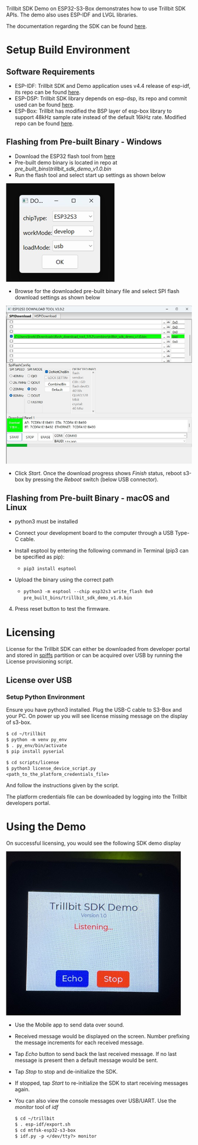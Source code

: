 Trillbit SDK Demo on ESP32-S3-Box demonstrates how to use Trillbit SDK APIs. The demo also uses ESP-IDF and LVGL libraries.

The documentation regarding the SDK can be found [here](https://trillbit.gitbook.io/trillbit-sdk/).

# Setup Build Environment
## Software Requirements
- ESP-IDF: Trillbit SDK and Demo application uses v4.4 release of esp-idf, its repo can be found [here](https://github.com/espressif/esp-idf/tree/release/v4.4).
- ESP-DSP: Trillbit SDK library depends on esp-dsp, its repo and commit used can be found [here](https://github.com/espressif/esp-dsp/tree/8ec1402467a20b81dffedde30194e826419fe263).
- ESP-Box: Trillbit has modified the BSP layer of esp-box library to support 48kHz sample rate instead of the default 16kHz rate. Modified repo can be found [here](https://github.com/Trillbit-Inc/Trillbit-esp-box).
  

## Flashing from Pre-built Binary - Windows

- Download the ESP32 flash tool from [here](https://www.espressif.com/sites/default/files/tools/flash_download_tool_3.9.3.zip)
- Pre-built demo binary is located in repo at *pre_built_bins\trillbit_sdk_demo_v1.0.bin*
- Run the flash tool and select start up settings as shown below

![Flash tool settings](images/esp32s3_flash_tool_1.jpg)

- Browse for the downloaded pre-built binary file and select SPI flash download settings as shown below
  
![SPI flash download settings](images/esp32s3_flash_tool_2.jpg)

- Click *Start*. Once the download progress shows *Finish* status, reboot s3-box by pressing the *Reboot* switch (below USB connector).

## Flashing from Pre-built Binary - macOS and Linux

- python3 must be installed 

- Connect your development board to the computer through a USB Type-C cable. 

- Install esptool by entering the following command in Terminal (pip3 can be specified as pip):

  - ``` pip3 install esptool ```

- Upload the binary using the correct path

  - ``` python3 -m esptool --chip esp32s3 write_flash 0x0 pre_built_bins/trillbit_sdk_demo_v1.0.bin ```

4. Press reset button to test the firmware.

# Licensing
License for the Trillbit SDK can either be downloaded from developer portal and stored in [spiffs](spiffs/README.md) partition or can be acquired over USB by running the License provisioning script.

## License over USB
### Setup Python Environment

Ensure you have python3 installed. Plug the USB-C cable to S3-Box and your PC. On power up you will see license missing message on the display of s3-box.

```
$ cd ~/trillbit
$ python -m venv py_env
$ . py_env/bin/activate
$ pip install pyserial
```

```
$ cd scripts/license
$ python3 license_device_script.py <path_to_the_platform_credentials_file>
```

And follow the instructions given by the script.

The platform credentials file can be downloaded by logging into the Trillbit developers portal.

# Using the Demo

On successful licensing, you would see the following SDK demo display

![Demo main display](images/esp32s3_demo_1.jpg)

- Use the Mobile app to send data over sound.
- Received message would be displayed on the screen. Number prefixing the message increments for each received message.
- Tap *Echo* button to send back the last received message. If no last message is present then a default message would be sent.
- Tap *Stop* to stop and de-initialize the SDK.
- If stopped, tap *Start* to re-initialize the SDK to start receiving messages again.
- You can also view the console messages over USB/UART. Use the *monitor* tool of *idf*

  ```
  $ cd ~/trillbit
  $ . esp-idf/export.sh
  $ cd mtfsk-esp32-s3-box
  $ idf.py -p </dev/tty?> monitor
  ```
